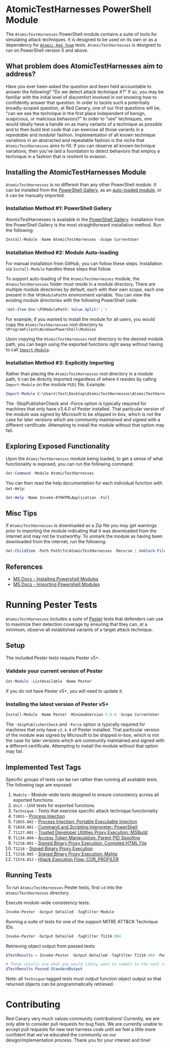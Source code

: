 # AtomicTestHarnesses PowerShell Module

The `AtomicTestHarnesses` PowerShell module contains a suite of tools for simulating attack techniques. It is designed to be used on its own or as a dependency for [`Atomic Red Team`](https://github.com/redcanaryco/atomic-red-team) tests. `AtomicTestHarnesses` is designed to run on PowerShell version 5 and above.

## What problem does AtomicTestHarnesses aim to address?

Have you ever been asked the question and been held accountable to answer the following? "Do we detect attack technique X?" If so, you may be familiar with the initial level of discomfort involved in not knowing how to confidently answer that question. In order to tackle such a potentially broadly-scoped question, at Red Canary, one of our first questions will be, "can we see the technique in the first place independent of benign, suspicious, or malicious behaviors?" In order to "see" techniques, one would ideally have a handle on as many variants of a technique as possible and to then build test code that can exercise all those variants in a _repeatable_ and _modular_ fashion. Implementation of all known technique variations in an abstracted and repeatable fashion is the niche that `AtomicTestHarnesses` aims to fill. If you can observe all known technique variations, then you've laid a foundation to detect behaviors that employ a technique in a fashion that is resilient to evasion.

## Installing the AtomicTestHarnesses Module

`AtomicTestHarnesses` is no different than any other PowerShell module. It can be installed from the [PowerShell Gallery](https://www.powershellgallery.com/), as an [auto-loaded module](https://docs.microsoft.com/en-us/powershell/module/microsoft.powershell.core/about/about_modules?view=powershell-7#module-auto-loading), or it can be manually imported.

### Installation Method #1: PowerShell Gallery

AtomicTestHarnesses is available in the [PowerShell Gallery](https://www.powershellgallery.com/packages/AtomicTestHarnesses). Installation from the PowerShell Gallery is the most straightforward installation method. Run the following:

```powershell
Install-Module -Name AtomicTestHarnesses -Scope CurrentUser
```

### Installation Method #2: Module Auto-loading

For manual installation from GitHub, you can follow these steps. Installation via `Install-Module` handles these steps that follow.

To support auto-loading of the `AtomicTestHarnesses` module, the `AtomicTestHarnesses` folder must reside in a module directory. There are multiple module directories by default, each with their own scope, each one present in the `%PSModulePath%` environment variable. You can view the existing module directories with the following PowerShell code:

```powershell
(Get-Item Env:\PSModulePath).Value.Split(';')
```

For example, if you wanted to install the module for all users, you would copy the `AtomicTestHarnesses` root directory to `%ProgramFiles%\WindowsPowerShell\Modules`

Upon copying the `AtomicTestHarnesses` root directory to the desired module path, you can begin using the exported functions right away without having to call [`Import-Module`](https://docs.microsoft.com/en-us/powershell/module/microsoft.powershell.core/import-module?view=powershell-7).

### Installation Method #3: Explicitly Importing

Rather than placing the `AtomicTestHarnesses` root directory in a module path, it can be directly imported regardless of where it resides by calling `Import-Module` on the module `PSD1` file. Example:

```powershell
Import-Module C:\Users\Test\Desktop\AtomicTestHarnesses\AtomicTestHarnesses.psd1
```

The -SkipPublisherCheck and -Force option is typically required for machines that only have v3.4.0 of Pester installed. That particular version of the module was signed by Microsoft to be shipped in-box, which is not the case for later versions which are community maintained and signed with a different certificate. Attempting to install the module without that option may fail.

## Exploring Exposed Functionality

Upon the `AtomicTestHarnesses` module being loaded, to get a sense of what functionality is exposed, you can run the following command:

```powershell
Get-Command -Module AtomicTestHarnesses
```

You can then read the help documentation for each individual function with `Get-Help`:

```powershell
Get-Help -Name Invoke-ATHHTMLApplication -Full
```

## Misc Tips

If `AtomicTestHarnesses` is downloaded as a Zip file you may get warnings prior to importing the module indicating that it was downloaded from the internet and may not be trustworthy. To unmark the module as having been downloaded from the internet, run the following:

```powershell
Get-ChildItem -Path Path\To\AtomicTestHarnesses -Recurse | Unblock-File
```

## References
- [MS Docs - Installing Powershell Modules](https://docs.microsoft.com/en-us/powershell/scripting/developer/module/installing-a-powershell-module?view=powershell-7)
- [MS Docs - Importing Powershell Modules](https://docs.microsoft.com/en-us/powershell/scripting/developer/module/importing-a-powershell-module?view=powershell-7)

# Running Pester Tests

`AtomicTestHarnesses` includes a suite of [Pester](https://github.com/pester/Pester) tests that defenders can use to maximize their detection coverage by ensuring that they can, at a minimum, observe all established variants of a target attack technique.

## Setup

The included Pester tests require Pester v5+.

### Validate your current version of Pester

```powershell
Get-Module -ListAvailable -Name Pester
```

If you do not have Pester v5+, you will need to update it.

### Installing the latest version of Pester v5+

```powershell
Install-Module -Name Pester -MinimumVersion 5.0.0 -Scope CurrentUser
```

The `-SkipPublisherCheck` and `-Force` option is typically required for machines that only have `v3.4.0` of Pester installed. That particular version of the module was signed by Microsoft to be shipped in-box, which is not the case for later versions which are community maintained and signed with a different certificate. Attempting to install the module without that option may fail.

## Implemented Test Tags

Specific groups of tests can be run rather than running all available tests. The following tags are exposed:

1. `Module` - Module-wide tests designed to ensure consistency across all exported functions.
2. `Unit` - Unit tests for exported functions
3. `Technique` - Tests that exercise specific attack technique functionality
4. `T1055` - [Process Injection](https://attack.mitre.org/techniques/T1055/)
5. `T1055.002` - [Process Injection: Portable Executable Injection](https://attack.mitre.org/techniques/T1055/002/)
6. `T1059.001` - [Command and Scripting Interpreter: PowerShell](https://attack.mitre.org/techniques/T1059/001/)
7. `T1127.001` - [Trusted Developer Utilities Proxy Execution: MSBuild](https://attack.mitre.org/techniques/T1127/001/)
8. `T1134.004` - [Access Token Manipulation: Parent PID Spoofing](https://attack.mitre.org/techniques/T1134/004/)
9. `T1218.001` - [Signed Binary Proxy Execution: Compiled HTML File](https://attack.mitre.org/techniques/T1218/001/)
10. `T1218` - [Signed Binary Proxy Execution](https://attack.mitre.org/techniques/T1218/)
11. `T1218.005` - [Signed Binary Proxy Execution: Mshta](https://attack.mitre.org/techniques/T1218/005/)
12. `T1574.012` - [Hijack Execution Flow: COR_PROFILER](https://attack.mitre.org/techniques/T1574/012/)

## Running Tests

To run `AtomicTestHarnesses` Pester tests, first `cd` into the `AtomicTestHarnesses` directory.

Execute module-wide consistency tests:

```powershell
Invoke-Pester -Output Detailed -TagFilter Module
```

Running a suite of tests for one of the support MITRE ATT&CK Technique IDs:

```powershell
Invoke-Pester -Output Detailed -TagFilter T1134.004
```

Retrieving object output from passed tests:

```powershell
$TestResults = Invoke-Pester -Output Detailed -TagFilter T1134.004 -PassThru

# These results are what you would likely want to submit to the next stage in your test pipeline.
$TestResults.Passed.StandardOutput
```

Note: all `Technique`-tagged tests must output function object output so that returned objects can be programmatically retrieved.

# Contributing

Red Canary very much values community contributions! Currently, we are only able to consider pull requests for bug fixes. We are currently unable to accept pull requests for new test harness code until we feel a little more confident that we've educated the community on our design/implementation process. Thank you for your interest and time!